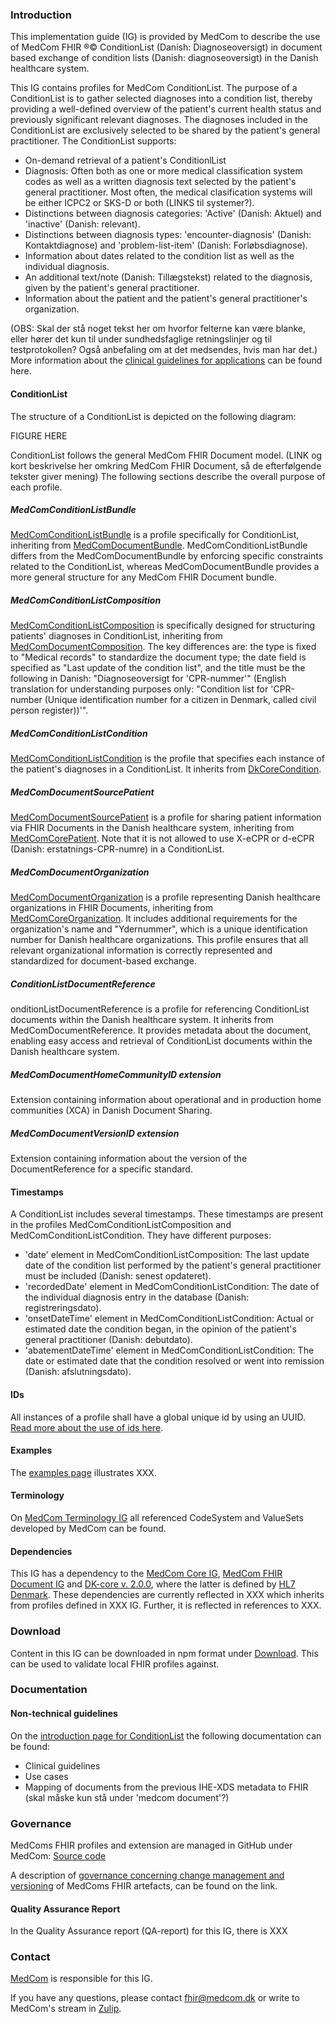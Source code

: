 ### Introduction

This implementation guide (IG) is provided by MedCom to describe the use of MedCom FHIR &reg;&copy; ConditionList (Danish: Diagnoseoversigt) in document based exchange of condition lists (Danish: diagnoseoversigt) in the Danish healthcare system.

This IG contains profiles for MedCom ConditionList. The purpose of a ConditionList is to gather selected diagnoses into a condition list, thereby providing a well-defined overview of the patient's current health status and previously significant relevant diagnoses. The diagnoses included in the ConditionList are exclusively selected to be shared by the patient's general practitioner.
The ConditionList supports: 
* On-demand retrieval of a patient's ConditionlList
* Diagnosis: Often both as one or more medical classification system codes as well as a written diagnosis text selected by the patient's general practitioner. Most often, the medical clasification systems will be either ICPC2 or SKS-D or both (LINKS til systemer?).
* Distinctions between diagnosis categories: 'Active' (Danish: Aktuel) and 'inactive' (Danish: relevant).
* Distinctions between diagnosis types: 'encounter-diagnosis' (Danish: Kontaktdiagnose) and 'problem-list-item' (Danish: Forløbsdiagnose).
* Information about dates related to the condition list as well as the individual diagnosis.
* An additional text/note (Danish: Tillægstekst) related to the diagnosis, given by the patient's general practitioner.
* Information about the patient and the patient's general practitioner's organization.

(OBS: Skal der stå noget tekst her om hvorfor felterne kan være blanke, eller hører det kun til under sundhedsfaglige retningslinjer og til testprotokollen? Også anbefaling om at det medsendes, hvis man har det.)
More information about the [clinical guidelines for applications](LINK) can be found here.

#### ConditionList
The structure of a ConditionList is depicted on the following diagram:

FIGURE HERE

ConditionList follows the general MedCom FHIR Document model. (LINK og kort beskrivelse her omkring MedCom FHIR Document, så de efterfølgende tekster giver mening)
The following sections describe the overall purpose of each profile.

##### MedComConditionListBundle
[MedComConditionListBundle](LINK) is a profile specifically for ConditionList, inheriting from [MedComDocumentBundle](LINK). MedComConditionListBundle differs from the MedComDocumentBundle by enforcing specific constraints related to the ConditionList, whereas MedComDocumentBundle provides a more general structure for any MedCom FHIR Document bundle.

##### MedComConditionListComposition
[MedComConditionListComposition](LINK) is specifically designed for structuring patients' diagnoses in ConditionList, inheriting from [MedComDocumentComposition](LINK). The key differences are: the type is fixed to "Medical records" to standardize the document type; the date field is specified as "Last update of the condition list", and the title must be the following in Danish: "Diagnoseoversigt for 'CPR-nummer'" (English translation for understanding purposes only: "Condition list for 'CPR-number (Unique identification number for a citizen in Denmark, called civil person register))'".

##### MedComConditionListCondition
[MedComConditionListCondition](LINK) is the profile that specifies each instance of the patient's diagnoses in a ConditionList. It inherits from [DkCoreCondition](https://hl7.dk/fhir/core/StructureDefinition-dk-core-condition.html).

##### MedComDocumentSourcePatient
[MedComDocumentSourcePatient](LINK) is a profile for sharing patient information via FHIR Documents in the Danish healthcare system, inheriting from [MedComCorePatient](https://medcomfhir.dk/ig/core/StructureDefinition-medcom-core-patient.html). Note that it is not allowed to use X-eCPR or d-eCPR (Danish: erstatnings-CPR-numre) in a ConditionList.

##### MedComDocumentOrganization
 [MedComDocumentOrganization](LINK) is a profile representing Danish healthcare organizations in FHIR Documents, inheriting from [MedComCoreOrganization](https://medcomfhir.dk/ig/core/StructureDefinition-medcom-core-organization.html). It includes additional requirements for the organization's name and "Ydernummer", which is a unique identification number for Danish healthcare organizations. This profile ensures that all relevant organizational information is correctly represented and standardized for document-based exchange.

##### ConditionListDocumentReference
onditionListDocumentReference is a profile for referencing ConditionList documents within the Danish healthcare system. It inherits from MedComDocumentReference.
 It provides metadata about the document, enabling easy access and retrieval of ConditionList documents within the Danish healthcare system.

##### MedComDocumentHomeCommunityID extension
Extension containing information about operational and in production home communities (XCA) in Danish Document Sharing.

##### MedComDocumentVersionID extension
Extension containing information about the version of the DocumentReference for a specific standard.

#### Timestamps
A ConditionList includes several timestamps. These timestamps are present in the profiles MedComConditionListComposition and MedComConditionListCondition. They have different purposes:
* 'date' element in MedComConditionListComposition: The last update date of the condition list performed by the patient's general practitioner must be included (Danish: senest opdateret).
* 'recordedDate' element in MedComConditionListCondition: The date of the individual diagnosis entry in the database (Danish: registreringsdato).
* 'onsetDateTime' element in MedComConditionListCondition: Actual or estimated date the condition began, in the opinion of the patient's general practitioner (Danish: debutdato).
* 'abatementDateTime' element in MedComConditionListCondition: The date or estimated date that the condition resolved or went into remission (Danish: afslutningsdato). 

#### IDs
All instances of a profile shall have a global unique id by using an UUID. [Read more about the use of ids here](LINK).

#### Examples
The [examples page](examples.html) illustrates XXX.

#### Terminology
On [MedCom Terminology IG](http://medcomfhir.dk/ig/terminology/) all referenced CodeSystem and ValueSets developed by MedCom can be found.

#### Dependencies
This IG has a dependency to the [MedCom Core IG](http://medcomfhir.dk/ig/core/), [MedCom FHIR Document IG](LINK) and [DK-core v. 2.0.0](https://hl7.dk/fhir/core/), where the latter is defined by [HL7 Denmark](https://hl7.dk/). These dependencies are currently reflected in XXX which inherits from profiles defined in XXX IG. Further, it is reflected in references to XXX.

### Download
Content in this IG can be downloaded in npm format under [Download](LINK). This can be used to validate local FHIR profiles against.

### Documentation

#### Non-technical guidelines
On the [introduction page for ConditionList](LINK) the following documentation can be found: 
* Clinical guidelines
* Use cases
* Mapping of documents from the previous IHE-XDS metadata to FHIR (skal måske kun stå under 'medcom document'?)

### Governance
MedComs FHIR profiles and extension are managed in GitHub under MedCom: [Source code](LINK)

A description of [governance concerning change management and versioning](https://medcomdk.github.io/MedComLandingPage/#4-change-management-and-versioning) of MedComs FHIR artefacts, can be found on the link.

#### Quality Assurance Report
In the Quality Assurance report (QA-report) for this IG, there is XXX

### Contact 
[MedCom](https://www.medcom.dk/) is responsible for this IG.

If you have any questions, please contact <fhir@medcom.dk> or write to MedCom's stream in [Zulip](https://chat.fhir.org/#narrow/stream/315677-denmark.2Fmedcom.2FFHIRimplementationErfaGroup).